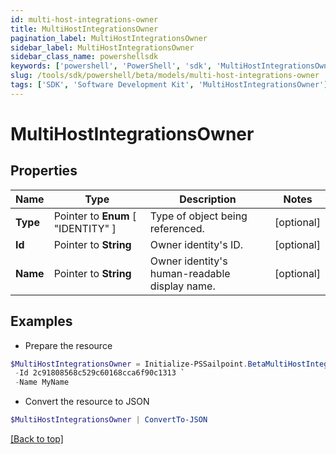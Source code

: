 ```yaml
---
id: multi-host-integrations-owner
title: MultiHostIntegrationsOwner
pagination_label: MultiHostIntegrationsOwner
sidebar_label: MultiHostIntegrationsOwner
sidebar_class_name: powershellsdk
keywords: ['powershell', 'PowerShell', 'sdk', 'MultiHostIntegrationsOwner'] 
slug: /tools/sdk/powershell/beta/models/multi-host-integrations-owner
tags: ['SDK', 'Software Development Kit', 'MultiHostIntegrationsOwner']
---
```



# MultiHostIntegrationsOwner

## Properties

Name | Type | Description | Notes
------------ | ------------- | ------------- | -------------
**Type** |  Pointer to  **Enum** [  "IDENTITY" ] | Type of object being referenced. | [optional] 
**Id** |  Pointer to **String** | Owner identity's ID. | [optional] 
**Name** |  Pointer to **String** | Owner identity's human-readable display name. | [optional] 

## Examples

- Prepare the resource
```powershell
$MultiHostIntegrationsOwner = Initialize-PSSailpoint.BetaMultiHostIntegrationsOwner  -Type IDENTITY `
 -Id 2c91808568c529c60168cca6f90c1313 `
 -Name MyName
```

- Convert the resource to JSON
```powershell
$MultiHostIntegrationsOwner | ConvertTo-JSON
```


[[Back to top]](#) 

